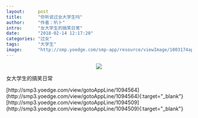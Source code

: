 ```yaml
---
layout:     post
title:      "你听说过女大学生吗"
author:     "作者：叭卜"
intro:      "女大学生的搞笑日常"
date:       "2018-02-14 12:17:20"
categories: "过女"
tags:       "大学生"
image:      "http://smp.yoedge.com/smp-app/resource/viewImage/1003174appline.png"
---
```

<div style="text-align: center">
<p><img src="http://smp.yoedge.com/smp-app/resource/viewImage/1003174appline.png"/></p>
</div>
<p class="post-meta">
<span>女大学生的搞笑日常</span>
</p>
[http://smp3.yoedge.com/view/gotoAppLine/1094564](http://smp3.yoedge.com/view/gotoAppLine/1094564){:target="_blank"}
[http://smp3.yoedge.com/view/gotoAppLine/1094509](http://smp3.yoedge.com/view/gotoAppLine/1094509){:target="_blank"}


